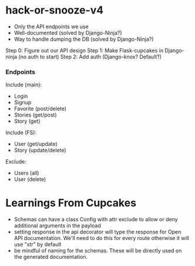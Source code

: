 # hack-or-snooze-v4

- Only the API endpoints we use
- Well-documented (solved by Django-Ninja?)
- Way to handle dumping the DB (solved by Django-Ninja?)

Step 0: Figure out our API design
Step 1: Make Flask-cupcakes in Django-ninja (no auth to start)
Step 2: Add auth (Django-knox? Default?)

### Endpoints
Include (main):
- Login
- Signup
- Favorite (post/delete)
- Stories (get/post)
- Story (get)

Include (FS):
- User (get/update)
- Story (update/delete)

Exclude:
- Users (all)
- User (delete)

# Learnings From Cupcakes
- Schemas can have a class Config with attr exclude to allow or deny additional arguments in the payload
- setting response in the api decorator will type the response for Open API documentation. We'll need to do this for every route otherwise it will use "str" by default
- be mindful of naming for the schemas. These will be directly used on the generated documentation.
